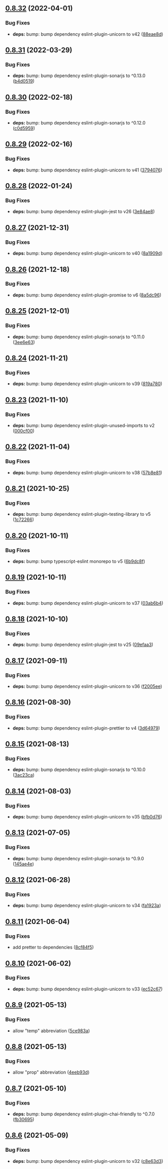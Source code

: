 ## [0.8.32](https://github.com/Nick-Mazuk/eslint-config/compare/v0.8.31...v0.8.32) (2022-04-01)


### Bug Fixes

* **deps:** bump: bump dependency eslint-plugin-unicorn to v42 ([88eae8d](https://github.com/Nick-Mazuk/eslint-config/commit/88eae8dbc2b727dc7a1e73c243d54c3f5bf5e23e))

## [0.8.31](https://github.com/Nick-Mazuk/eslint-config/compare/v0.8.30...v0.8.31) (2022-03-29)


### Bug Fixes

* **deps:** bump: bump dependency eslint-plugin-sonarjs to ^0.13.0 ([b4d0519](https://github.com/Nick-Mazuk/eslint-config/commit/b4d0519bc4acbd47fd4b19bf82866969e6bb7d2f))

## [0.8.30](https://github.com/Nick-Mazuk/eslint-config/compare/v0.8.29...v0.8.30) (2022-02-18)


### Bug Fixes

* **deps:** bump: bump dependency eslint-plugin-sonarjs to ^0.12.0 ([c0d5959](https://github.com/Nick-Mazuk/eslint-config/commit/c0d595940acf398abd676f029c5ac288131573a3))

## [0.8.29](https://github.com/Nick-Mazuk/eslint-config/compare/v0.8.28...v0.8.29) (2022-02-16)


### Bug Fixes

* **deps:** bump: bump dependency eslint-plugin-unicorn to v41 ([3794076](https://github.com/Nick-Mazuk/eslint-config/commit/37940760793890f33b836600994db80f2c702d90))

## [0.8.28](https://github.com/Nick-Mazuk/eslint-config/compare/v0.8.27...v0.8.28) (2022-01-24)


### Bug Fixes

* **deps:** bump: bump dependency eslint-plugin-jest to v26 ([3e84ae8](https://github.com/Nick-Mazuk/eslint-config/commit/3e84ae88704ea0fcf2a2ecda7a9053f306190aab))

## [0.8.27](https://github.com/Nick-Mazuk/eslint-config/compare/v0.8.26...v0.8.27) (2021-12-31)


### Bug Fixes

* **deps:** bump: bump dependency eslint-plugin-unicorn to v40 ([8a1909d](https://github.com/Nick-Mazuk/eslint-config/commit/8a1909dbfe49989015546dee7f2a68f32ec15487))

## [0.8.26](https://github.com/Nick-Mazuk/eslint-config/compare/v0.8.25...v0.8.26) (2021-12-18)


### Bug Fixes

* **deps:** bump: bump dependency eslint-plugin-promise to v6 ([8a5dc96](https://github.com/Nick-Mazuk/eslint-config/commit/8a5dc96f6c5121104cd597a5cbf691289af3b5c2))

## [0.8.25](https://github.com/Nick-Mazuk/eslint-config/compare/v0.8.24...v0.8.25) (2021-12-01)


### Bug Fixes

* **deps:** bump: bump dependency eslint-plugin-sonarjs to ^0.11.0 ([3ee6e63](https://github.com/Nick-Mazuk/eslint-config/commit/3ee6e63f524c0336bf9f2bc04bcec806909a4dd7))

## [0.8.24](https://github.com/Nick-Mazuk/eslint-config/compare/v0.8.23...v0.8.24) (2021-11-21)


### Bug Fixes

* **deps:** bump: bump dependency eslint-plugin-unicorn to v39 ([819a780](https://github.com/Nick-Mazuk/eslint-config/commit/819a78079580875cc8e2e897e4036f0705ec156b))

## [0.8.23](https://github.com/Nick-Mazuk/eslint-config/compare/v0.8.22...v0.8.23) (2021-11-10)


### Bug Fixes

* **deps:** bump: bump dependency eslint-plugin-unused-imports to v2 ([000cf00](https://github.com/Nick-Mazuk/eslint-config/commit/000cf008cb1830ebc411c1879bdf23bf029188da))

## [0.8.22](https://github.com/Nick-Mazuk/eslint-config/compare/v0.8.21...v0.8.22) (2021-11-04)


### Bug Fixes

* **deps:** bump: bump dependency eslint-plugin-unicorn to v38 ([57b8e81](https://github.com/Nick-Mazuk/eslint-config/commit/57b8e81e00c62ba2ad4ca7a7939693455008a14e))

## [0.8.21](https://github.com/Nick-Mazuk/eslint-config/compare/v0.8.20...v0.8.21) (2021-10-25)


### Bug Fixes

* **deps:** bump: bump dependency eslint-plugin-testing-library to v5 ([1c72266](https://github.com/Nick-Mazuk/eslint-config/commit/1c722668953f75143ce2b42a73e4f350721e5c52))

## [0.8.20](https://github.com/Nick-Mazuk/eslint-config/compare/v0.8.19...v0.8.20) (2021-10-11)


### Bug Fixes

* **deps:** bump: bump typescript-eslint monorepo to v5 ([6b9dc8f](https://github.com/Nick-Mazuk/eslint-config/commit/6b9dc8fb69b9f7e779c3fb61ae89252bc4800603))

## [0.8.19](https://github.com/Nick-Mazuk/eslint-config/compare/v0.8.18...v0.8.19) (2021-10-11)


### Bug Fixes

* **deps:** bump: bump dependency eslint-plugin-unicorn to v37 ([03ab6b4](https://github.com/Nick-Mazuk/eslint-config/commit/03ab6b49eb783f9f1400f91adf1897532b29c35e))

## [0.8.18](https://github.com/Nick-Mazuk/eslint-config/compare/v0.8.17...v0.8.18) (2021-10-10)


### Bug Fixes

* **deps:** bump: bump dependency eslint-plugin-jest to v25 ([09efaa3](https://github.com/Nick-Mazuk/eslint-config/commit/09efaa3ff8080c1f8ef3e1fa5f50e0860b177822))

## [0.8.17](https://github.com/Nick-Mazuk/eslint-config/compare/v0.8.16...v0.8.17) (2021-09-11)


### Bug Fixes

* **deps:** bump: bump dependency eslint-plugin-unicorn to v36 ([f2005ee](https://github.com/Nick-Mazuk/eslint-config/commit/f2005ee189cfefdd49b89a2c3a162a86255cc8e6))

## [0.8.16](https://github.com/Nick-Mazuk/eslint-config/compare/v0.8.15...v0.8.16) (2021-08-30)


### Bug Fixes

* **deps:** bump: bump dependency eslint-plugin-prettier to v4 ([3d64979](https://github.com/Nick-Mazuk/eslint-config/commit/3d6497973190c63e6fef1ad268c2f6d54182e605))

## [0.8.15](https://github.com/Nick-Mazuk/eslint-config/compare/v0.8.14...v0.8.15) (2021-08-13)


### Bug Fixes

* **deps:** bump: bump dependency eslint-plugin-sonarjs to ^0.10.0 ([3ac23ca](https://github.com/Nick-Mazuk/eslint-config/commit/3ac23ca277fbdeb5a92c9875d1dbffc18411a498))

## [0.8.14](https://github.com/Nick-Mazuk/eslint-config/compare/v0.8.13...v0.8.14) (2021-08-03)


### Bug Fixes

* **deps:** bump: bump dependency eslint-plugin-unicorn to v35 ([bfb0d76](https://github.com/Nick-Mazuk/eslint-config/commit/bfb0d763110a00e84d9261fb1de7ca5ba4aac275))

## [0.8.13](https://github.com/Nick-Mazuk/eslint-config/compare/v0.8.12...v0.8.13) (2021-07-05)


### Bug Fixes

* **deps:** bump: bump dependency eslint-plugin-sonarjs to ^0.9.0 ([145ae4e](https://github.com/Nick-Mazuk/eslint-config/commit/145ae4eb0f2e31e2bb52898b0b4ac06103933289))

## [0.8.12](https://github.com/Nick-Mazuk/eslint-config/compare/v0.8.11...v0.8.12) (2021-06-28)


### Bug Fixes

* **deps:** bump: bump dependency eslint-plugin-unicorn to v34 ([fa1923a](https://github.com/Nick-Mazuk/eslint-config/commit/fa1923a6f6e01ed24d14b8e7935b65040612aa4e))

## [0.8.11](https://github.com/Nick-Mazuk/eslint-config/compare/v0.8.10...v0.8.11) (2021-06-04)


### Bug Fixes

* add pretter to dependencies ([8cf84f5](https://github.com/Nick-Mazuk/eslint-config/commit/8cf84f592bf8f9815ea3672b672692aaa3923636))

## [0.8.10](https://github.com/Nick-Mazuk/eslint-config/compare/v0.8.9...v0.8.10) (2021-06-02)


### Bug Fixes

* **deps:** bump: bump dependency eslint-plugin-unicorn to v33 ([ec52c67](https://github.com/Nick-Mazuk/eslint-config/commit/ec52c67c9d66175a6f3d71477139567fade41b26))

## [0.8.9](https://github.com/Nick-Mazuk/eslint-config/compare/v0.8.8...v0.8.9) (2021-05-13)


### Bug Fixes

* allow "temp" abbreviation ([5ce983a](https://github.com/Nick-Mazuk/eslint-config/commit/5ce983a1dcb126ac8f4a3c3038f0d2e0040e9276))

## [0.8.8](https://github.com/Nick-Mazuk/eslint-config/compare/v0.8.7...v0.8.8) (2021-05-13)


### Bug Fixes

* allow "prop" abbreviation ([4eeb93d](https://github.com/Nick-Mazuk/eslint-config/commit/4eeb93d8d80e689092c7ac4c538add9e4debf66f))

## [0.8.7](https://github.com/Nick-Mazuk/eslint-config/compare/v0.8.6...v0.8.7) (2021-05-10)


### Bug Fixes

* **deps:** bump: bump dependency eslint-plugin-chai-friendly to ^0.7.0 ([fb30695](https://github.com/Nick-Mazuk/eslint-config/commit/fb306952c118e39cad1412a53848253f555c482e))

## [0.8.6](https://github.com/Nick-Mazuk/eslint-config/compare/v0.8.5...v0.8.6) (2021-05-09)


### Bug Fixes

* **deps:** bump: bump dependency eslint-plugin-unicorn to v32 ([c8e63d3](https://github.com/Nick-Mazuk/eslint-config/commit/c8e63d387170e4aa8ec78dab4707885b9b6fcffb))
